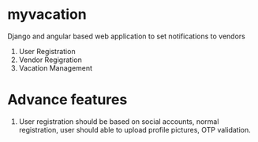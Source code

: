 # myvacation
Django and angular based web application to set notifications to vendors
1. User Registration
2. Vendor Regigration
3. Vacation Management

# Advance features
1. User registration should be based on social accounts, normal registration, user should able to upload profile pictures, OTP validation.

